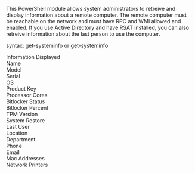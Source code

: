 This PowerShell module allows system administrators to retreive and display information about a remote computer.  The remote computer must be reachable on the network and must have RPC and WMI allowed and enabled.  If you use Active Directory and have RSAT installed, you can also retreive information about the last person to use the computer.  

syntax: get-systeminfo <computername> or get-systeminfo <ipaddress>

Information Displayed  
Name  
Model  
Serial  
OS  
Product Key  
Processor Cores  
Bitlocker Status  
Bitlocker Percent  
TPM Version  
System Restore  
Last User  
Location  
Department  
Phone  
Email  
Mac Addresses  
Network Printers  
